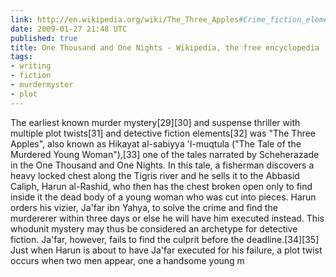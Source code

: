 ```yaml
---
link: http://en.wikipedia.org/wiki/The_Three_Apples#Crime_fiction_elements
date: 2009-01-27 21:48 UTC
published: true
title: One Thousand and One Nights - Wikipedia, the free encyclopedia
tags:
- writing
- fiction
- murdermyster
- plot
---
```


The earliest known murder mystery[29][30] and suspense thriller with multiple plot twists[31] and detective fiction elements[32] was "The Three Apples", also known as Hikayat al-sabiyya 'l-muqtula ("The Tale of the Murdered Young Woman"),[33] one of the tales narrated by Scheherazade in the One Thousand and One Nights. In this tale, a fisherman discovers a heavy locked chest along the Tigris river and he sells it to the Abbasid Caliph, Harun al-Rashid, who then has the chest broken open only to find inside it the dead body of a young woman who was cut into pieces. Harun orders his vizier, Ja'far ibn Yahya, to solve the crime and find the murdererer within three days or else he will have him executed instead. This whodunit mystery may thus be considered an archetype for detective fiction. Ja'far, however, fails to find the culprit before the deadline.[34][35] Just when Harun is about to have Ja'far executed for his failure, a plot twist occurs when two men appear, one a handsome young m

